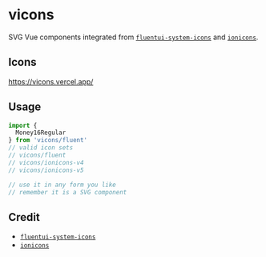 # vicons
SVG Vue components integrated from [`fluentui-system-icons`](https://github.com/microsoft/fluentui-system-icons) and [`ionicons`](https://github.com/ionic-team/ionicons).

## Icons
https://vicons.vercel.app/

## Usage
```js
import {
  Money16Regular
} from 'vicons/fluent'
// valid icon sets
// vicons/fluent
// vicons/ionicons-v4
// vicons/ionicons-v5

// use it in any form you like
// remember it is a SVG component
```

## Credit
- [`fluentui-system-icons`](https://github.com/microsoft/fluentui-system-icons)
- [`ionicons`](https://github.com/ionic-team/ionicons)
